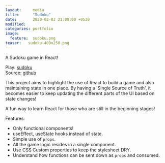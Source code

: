 ```yaml
---
layout:     media
title:      "Sudoku"
date:       2020-02-03 21:00:00 +0530
modified:   
categories: portfolio
image:
  feature:  sudoku.png
teaser:   sudoku-400x250.png
---
```

A Sudoku game in React!

Play: [sudoku](https://raravi.github.io/sudoku/)<br />
Source: [github](https://github.com/raravi/sudoku)

This project aims to highlight the use of React to build a game and also maintaining state in one place. By having a 'Single Source of Truth', it becomes easier to keep updating the different parts of the UI based on state changes!

A fun way to learn React for those who are still in the beginning stages!

Features:

* Only functional components!
* useEffect, useState hooks instead of state.
* Simple use of `props`.
* All the game logic resides in a single component.
* Use CSS Custom properties to keep the stylesheet DRY.
* Understand how functions can be sent down as `props` and consumed.
